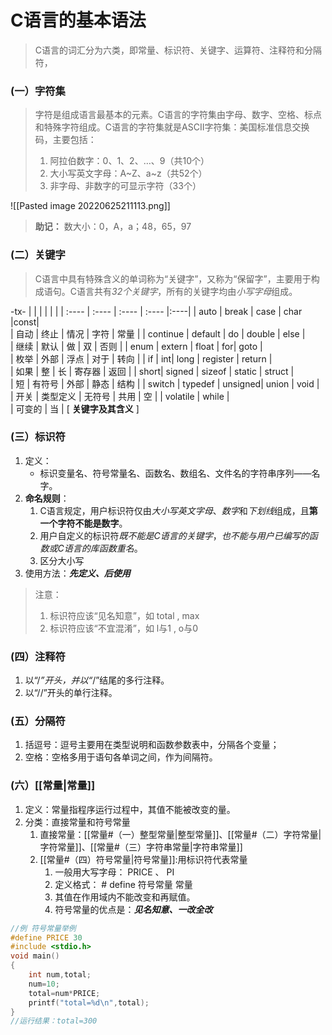# C语言的基本语法
>C语言的词汇分为六类，即常量、标识符、关键字、运算符、注释符和分隔符，

### (一）字符集
>字符是组成语言最基本的元素。C语言的字符集由字母、数字、空格、标点和特殊字符组成。C语言的字符集就是ASCII字符集：美国标准信息交换码，主要包括：
>1. 阿拉伯数字：0、1、2、…、9（共10个）
>2. 大小写英文字母：A~Z、a~z（共52个）
>3. 非字母、非数字的可显示字符（33个）

![[Pasted image 20220625211113.png]]
>**助记：** 数大小：0，A，a；48，65，97

### (二）关键字
>C语言中具有特殊含义的单词称为“关键字”，又称为“保留字”，主要用于构成语句。C语言共有*32个关键字*，所有的关键字均由*小写字母*组成。

-tx-
| | | | | |
| :---- | :---- | :---- | :---- |:----|
| auto | break | case | char |const|\
| 自动 | 终止 | 情况 | 字符 | 常量 |
| continue | default | do | double | else |\
| 继续 | 默认 | 做 | 双 | 否则 |
| enum | extern | float | for| goto |\
| 枚举 | 外部 | 浮点 | 对于 | 转向 |
| if | int| long | register | return |\
| 如果 | 整 | 长 | 寄存器 | 返回 |
| short| signed | sizeof | static | struct |\
| 短 | 有符号 | 外部 | 静态 | 结构 |
| switch | typedef | unsigned| union | void |\
| 开关 | 类型定义 | 无符号 | 共用 | 空 |
| volatile | while |\
| 可变的 | 当 |
[ **关键字及其含义** ]

### (三）标识符
1. 定义：
	* 标识变量名、符号常量名、函数名、数组名、文件名的字符串序列——名字。
2. **命名规则**：
	1.  C语言规定，用户标识符仅由*大小写英文字母*、*数字*和*下划线*组成，且**第一个字符不能是数字**。
	2. 用户自定义的标识符*既不能是C语言的关键字*，*也不能与用户已编写的函数或C语言的库函数重名*。
	3. 区分大小写
3. 使用方法：***先定义、后使用***

>注意：
>1. 标识符应该“见名知意”，如 total , max
>2. 标识符应该“不宜混淆”，如 l与1 , o与0

### (四）注释符
1. 以“/*”开头，并以“*/”结尾的多行注释。
2. 以“//”开头的单行注释。

### (五）分隔符
1. 括逗号：逗号主要用在类型说明和函数参数表中，分隔各个变量；
2. 空格：空格多用于语句各单词之间，作为间隔符。

### (六）[[常量|常量]]
1. 定义：常量指程序运行过程中，其值不能被改变的量。
2. 分类：直接常量和符号常量
	1. 直接常量：[[常量#（一）整型常量|整型常量]]、[[常量#（二）字符常量|字符常量]]、[[常量#（三）字符串常量|字符串常量]]
	2. [[常量#（四）符号常量|符号常量]]:用标识符代表常量
		1. 一般用大写字母： PRICE 、 PI
		2. 定义格式： # define 符号常量 常量
		3. 其值在作用域内不能改变和再赋值。
		4. 符号常量的优点是：***见名知意、一改全改***
```c
//例 符号常量举例
#define PRICE 30
#include <stdio.h>
void main()
{
	int num,total;
	num=10;
	total=num*PRICE;
	printf("total=%d\n",total);
}
//运行结果：total=300
```